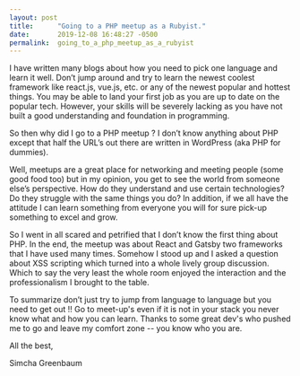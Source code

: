 ```yaml
---
layout: post
title:      "Going to a PHP meetup as a Rubyist."
date:       2019-12-08 16:48:27 -0500
permalink:  going_to_a_php_meetup_as_a_rubyist
---
```



I have written many blogs about how you need to pick one language and learn it well. Don’t jump around and try to learn the newest coolest framework like react.js, vue.js, etc. or any of the newest popular and hottest things. You may be able to land your first job as you are up to date on the popular tech. However, your skills will be severely lacking as you have not built a good understanding and foundation in programming. 

So then why did I go to a PHP meetup ? I don’t know anything about PHP except that half the URL’s out there are written in WordPress (aka PHP for dummies).


Well, meetups are a great place for networking and meeting people (some good food too) but in my opinion, you get to see the world from someone else’s perspective. How do they understand and use certain technologies? Do they struggle with the same things you do? In addition, if we all have the attitude I can learn something from everyone you will for sure pick-up something to excel and grow.

So I went in all scared and petrified that I don’t know the first thing about PHP. In the end, the meetup was about React and Gatsby two frameworks that I have used many times. Somehow I stood up and I asked a question about XSS scripting which turned into a whole lively group discussion. Which to say the very least the whole room enjoyed the interaction and the professionalism I brought to the table.

To summarize don’t just try to jump from language to language but you need to get out !! Go to meet-up's even if it is not in your stack you never know what and how you can learn. Thanks to some great dev's who pushed me to go and leave my comfort zone  -- you know who you are.



All the best,

Simcha Greenbaum



